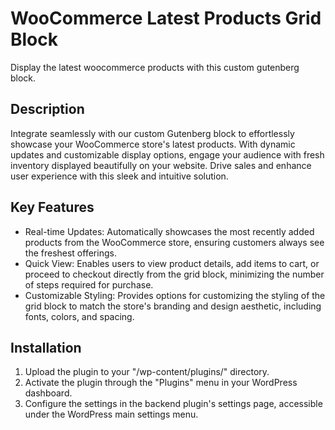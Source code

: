 # WooCommerce Latest Products Grid Block

Display the latest woocommerce products with this custom gutenberg block.

## Description

Integrate seamlessly with our custom Gutenberg block to effortlessly showcase your WooCommerce store's latest products. With dynamic updates and customizable display options, engage your audience with fresh inventory displayed beautifully on your website. Drive sales and enhance user experience with this sleek and intuitive solution.

## Key Features

- Real-time Updates: Automatically showcases the most recently added products from the WooCommerce store, ensuring customers always see the freshest offerings.
- Quick View: Enables users to view product details, add items to cart, or proceed to checkout directly from the grid block, minimizing the number of steps required for purchase.
- Customizable Styling: Provides options for customizing the styling of the grid block to match the store's branding and design aesthetic, including fonts, colors, and spacing.

## Installation

1. Upload the plugin to your "/wp-content/plugins/" directory.
2. Activate the plugin through the "Plugins" menu in your WordPress dashboard.
3. Configure the settings in the backend plugin's settings page, accessible under the WordPress main settings menu.
